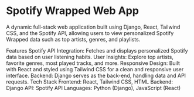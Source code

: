 # Spotify Wrapped Web App
A dynamic full-stack web application built using Django, React, Tailwind CSS, and the Spotify API, allowing users to view personalized Spotify Wrapped data such as top artists, genres, and playlists.

Features
Spotify API Integration: Fetches and displays personalized Spotify data based on user listening habits.
User Insights: Explore top artists, favorite genres, most played tracks, and more.
Responsive Design: Built with React and styled using Tailwind CSS for a clean and responsive user interface.
Backend: Django serves as the back-end, handling data and API requests.
Tech Stack
Frontend: React, Tailwind CSS, HTML
Backend: Django
API: Spotify API
Languages: Python (Django), JavaScript (React)

